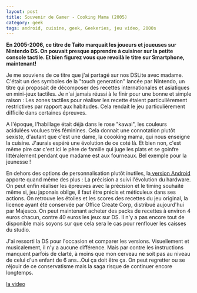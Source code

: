 ```yaml
---
layout: post
title: Souvenir de Gamer - Cooking Mama (2005)
category: geek
tags: android, cuisine, geek, Geekeries, jeu video, 2000s
---
```

**En 2005-2006, ce titre de Taito marquait les joueurs et joueuses sur Nintendo DS. On pouvait presque apprendre à cuisiner sur la petite console tactile. Et bien figurez vous que revoilà le titre sur Smartphone, maintenant!**

Je me souviens de ce titre que j'ai partagé sur nos DSLite avec madame. C'était un des symboles de la "touch generation" lancée par Nintendo, un titre qui proposait de décomposer des recettes internationales et asiatiques en mini-jeux tactiles. Je n'ai jamais réussi à le finir pour une bonne et simple raison : Les zones tactiles pour réaliser les recette étaient particulièrement restrictives par rapport aux habitudes. Cela rendait le jeu particulièrement difficile dans certaines épreuves.

A l'époque, l'habillage était déjà dans le rose "kawai", les couleurs acidulées voulues très féminines. Cela donnait une connotation plutôt sexiste, d'autant que c'est une dame, la coooking mama, qui nous enseigne la cuisine. J'aurais espéré une évolution de ce coté là. Et bien non, c'est même pire car c'est ici le père de famille qui juge les plats et se goinfre littéralement pendant que madame est aux fourneaux. Bel exemple pour la jeunesse !

En dehors des options de personnalisation plutôt inutiles, la<a href="https://play.google.com/store/apps/details?id=jp.co.ofcr.cm00"> version Android</a> apporte quand même des plus : La précision a suivi l'évolution du hardware. On peut enfin réaliser les épreuves avec la précision et le timing souhaité même si, jeu japonais oblige, il faut être précis et méticuleux dans ses actions. On retrouve les étoiles et les scores des recettes du jeu original, la licence ayant été conservée par Office Create Corp, distribué aujourd'hui par Majesco. On peut maintenant acheter des packs de recettes à environ 4 euros chacun, contre 40 euros les jeux sur DS. Il n'y a pas encore tout de disponible mais soyons sur que cela sera le cas pour renflouer les caisses du studio.

J'ai ressorti la DS pour l'occasion et comparer les versions. Visuellement et musicalement, il n'y a aucune différence. Mais par contre les instructions manquent parfois de clarté, à moins que mon cerveau ne soit pas au niveau de celui d'un enfant de 6 ans...Oui ça doit être ça. On peut regretter ou se réjouir de ce conservatisme mais la saga risque de continuer encore longtemps.

[la video](https://www.youtube.com/watch?v=X2A0pxdgt2Q)


